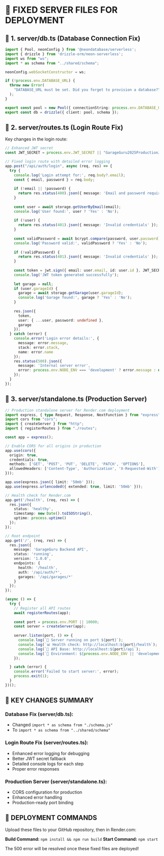 # 🔧 FIXED SERVER FILES FOR DEPLOYMENT

## 📁 **1. server/db.ts** (Database Connection Fix)

```typescript
import { Pool, neonConfig } from '@neondatabase/serverless';
import { drizzle } from 'drizzle-orm/neon-serverless';
import ws from "ws";
import * as schema from "../shared/schema";

neonConfig.webSocketConstructor = ws;

if (!process.env.DATABASE_URL) {
  throw new Error(
    "DATABASE_URL must be set. Did you forget to provision a database?",
  );
}

export const pool = new Pool({ connectionString: process.env.DATABASE_URL });
export const db = drizzle({ client: pool, schema });
```

## 📁 **2. server/routes.ts** (Login Route Fix)

Key changes in the login route:

```typescript
// Enhanced JWT secret
const JWT_SECRET = process.env.JWT_SECRET || "GarageGuru2025ProductionJWTSecret!";

// Fixed login route with detailed error logging
app.post("/api/auth/login", async (req, res) => {
  try {
    console.log('Login attempt for:', req.body?.email);
    const { email, password } = req.body;
    
    if (!email || !password) {
      return res.status(400).json({ message: 'Email and password required' });
    }
    
    const user = await storage.getUserByEmail(email);
    console.log('User found:', user ? 'Yes' : 'No');
    
    if (!user) {
      return res.status(401).json({ message: 'Invalid credentials' });
    }
    
    const validPassword = await bcrypt.compare(password, user.password);
    console.log('Password valid:', validPassword ? 'Yes' : 'No');
    
    if (!validPassword) {
      return res.status(401).json({ message: 'Invalid credentials' });
    }
    
    const token = jwt.sign({ email: user.email, id: user.id }, JWT_SECRET);
    console.log('JWT token generated successfully');
    
    let garage = null;
    if (user.garageId) {
      garage = await storage.getGarage(user.garageId);
      console.log('Garage found:', garage ? 'Yes' : 'No');
    }
    
    res.json({ 
      token, 
      user: { ...user, password: undefined },
      garage
    });
  } catch (error) {
    console.error('Login error details:', {
      message: error.message,
      stack: error.stack,
      name: error.name
    });
    res.status(500).json({ 
      message: 'Internal server error',
      error: process.env.NODE_ENV === 'development' ? error.message : undefined
    });
  }
});
```

## 📁 **3. server/standalone.ts** (Production Server)

```typescript
// Production standalone server for Render.com deployment
import express, { type Request, Response, NextFunction } from "express";
import cors from "cors";
import { createServer } from "http";
import { registerRoutes } from "./routes";

const app = express();

// Enable CORS for all origins in production
app.use(cors({
  origin: true,
  credentials: true,
  methods: ['GET', 'POST', 'PUT', 'DELETE', 'PATCH', 'OPTIONS'],
  allowedHeaders: ['Content-Type', 'Authorization', 'X-Requested-With']
}));

app.use(express.json({ limit: '50mb' }));
app.use(express.urlencoded({ extended: true, limit: '50mb' }));

// Health check for Render.com
app.get('/health', (req, res) => {
  res.json({ 
    status: 'healthy',
    timestamp: new Date().toISOString(),
    uptime: process.uptime()
  });
});

// Root endpoint
app.get('/', (req, res) => {
  res.json({ 
    message: 'GarageGuru Backend API',
    status: 'running',
    version: '1.0.0',
    endpoints: {
      health: '/health',
      auth: '/api/auth/*',
      garages: '/api/garages/*'
    }
  });
});

(async () => {
  try {
    // Register all API routes
    await registerRoutes(app);
    
    const port = process.env.PORT || 10000;
    const server = createServer(app);
    
    server.listen(port, () => {
      console.log(`🚀 Server running on port ${port}`);
      console.log(`📊 Health check: http://localhost:${port}/health`);
      console.log(`🔐 API Base: http://localhost:${port}/api`);
      console.log(`🎯 Environment: ${process.env.NODE_ENV || 'development'}`);
    });

  } catch (error) {
    console.error('Failed to start server:', error);
    process.exit(1);
  }
})();
```

## 🎯 **KEY CHANGES SUMMARY**

### **Database Fix (server/db.ts):**
- Changed `import * as schema from "./schema.js"` 
- To `import * as schema from "../shared/schema"`

### **Login Route Fix (server/routes.ts):**
- Enhanced error logging for debugging
- Better JWT secret fallback
- Detailed console logs for each step
- Proper error responses

### **Production Server (server/standalone.ts):**
- CORS configuration for production
- Enhanced error handling
- Production-ready port binding

## 🚀 **DEPLOYMENT COMMANDS**

Upload these files to your GitHub repository, then in Render.com:

**Build Command:** `npm install && npm run build`
**Start Command:** `npm start`

The 500 error will be resolved once these fixed files are deployed!